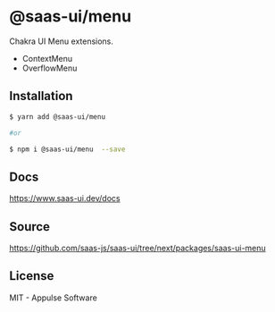 # @saas-ui/menu

Chakra UI Menu extensions.

- ContextMenu
- OverflowMenu

## Installation

```sh
$ yarn add @saas-ui/menu

#or

$ npm i @saas-ui/menu  --save
```

## Docs

https://www.saas-ui.dev/docs

## Source

https://github.com/saas-js/saas-ui/tree/next/packages/saas-ui-menu

## License

MIT - Appulse Software
